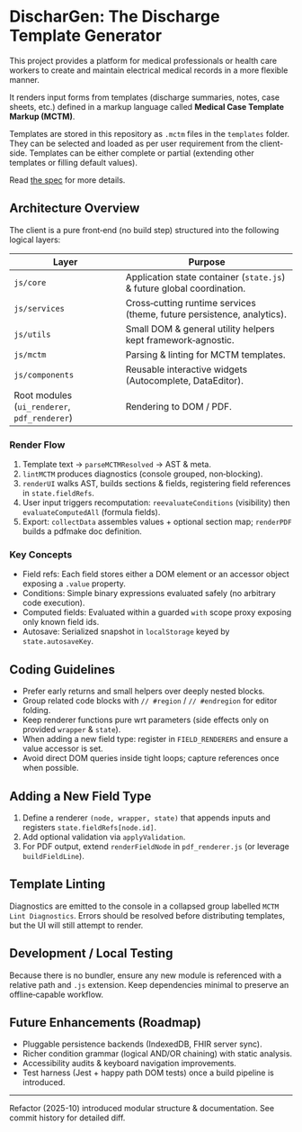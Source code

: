 # DischarGen: The Discharge Template Generator

This project provides a platform for medical professionals or health care workers to create and maintain electrical medical records in a more flexible manner.

It renders input forms from templates (discharge summaries, notes, case sheets, etc.) defined in a markup language called **Medical Case Template Markup (MCTM)**.

Templates are stored in this repository as `.mctm` files in the `templates` folder. They can be selected and loaded as per user requirement from the client-side. Templates can be either complete or partial (extending other templates or filling default values).

Read [the spec](/MCTM_SPEC.md) for more details.

## Architecture Overview

The client is a pure front‑end (no build step) structured into the following logical layers:

| Layer | Purpose |
|-------|---------|
| `js/core` | Application state container (`state.js`) & future global coordination. |
| `js/services` | Cross‑cutting runtime services (theme, future persistence, analytics). |
| `js/utils` | Small DOM & general utility helpers kept framework‑agnostic. |
| `js/mctm` | Parsing & linting for MCTM templates. |
| `js/components` | Reusable interactive widgets (Autocomplete, DataEditor). |
| Root modules (`ui_renderer`, `pdf_renderer`) | Rendering to DOM / PDF. |

### Render Flow
1. Template text -> `parseMCTMResolved` -> AST & meta.
2. `lintMCTM` produces diagnostics (console grouped, non‑blocking).
3. `renderUI` walks AST, builds sections & fields, registering field references in `state.fieldRefs`.
4. User input triggers recomputation: `reevaluateConditions` (visibility) then `evaluateComputedAll` (formula fields).
5. Export: `collectData` assembles values + optional section map; `renderPDF` builds a pdfmake doc definition.

### Key Concepts
* Field refs: Each field stores either a DOM element or an accessor object exposing a `.value` property.
* Conditions: Simple binary expressions evaluated safely (no arbitrary code execution).
* Computed fields: Evaluated within a guarded `with` scope proxy exposing only known field ids.
* Autosave: Serialized snapshot in `localStorage` keyed by `state.autosaveKey`.

## Coding Guidelines
* Prefer early returns and small helpers over deeply nested blocks.
* Group related code blocks with `// #region` / `// #endregion` for editor folding.
* Keep renderer functions pure wrt parameters (side effects only on provided `wrapper` & `state`).
* When adding a new field type: register in `FIELD_RENDERERS` and ensure a value accessor is set.
* Avoid direct DOM queries inside tight loops; capture references once when possible.

## Adding a New Field Type
1. Define a renderer `(node, wrapper, state)` that appends inputs and registers `state.fieldRefs[node.id]`.
2. Add optional validation via `applyValidation`.
3. For PDF output, extend `renderFieldNode` in `pdf_renderer.js` (or leverage `buildFieldLine`).

## Template Linting
Diagnostics are emitted to the console in a collapsed group labelled `MCTM Lint Diagnostics`. Errors should be resolved before distributing templates, but the UI will still attempt to render.

## Development / Local Testing
Because there is no bundler, ensure any new module is referenced with a relative path and `.js` extension. Keep dependencies minimal to preserve an offline‑capable workflow.

## Future Enhancements (Roadmap)
* Pluggable persistence backends (IndexedDB, FHIR server sync).
* Richer condition grammar (logical AND/OR chaining) with static analysis.
* Accessibility audits & keyboard navigation improvements.
* Test harness (Jest + happy path DOM tests) once a build pipeline is introduced.

---
Refactor (2025-10) introduced modular structure & documentation. See commit history for detailed diff.
